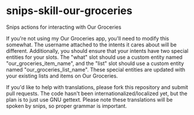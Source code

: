 # snips-skill-our-groceries
Snips actions for interacting with Our Groceries

If you're not using my Our Groceries app, you'll need to modify this somewhat.  The username attached to the intents it cares about will be different.  Additionally, you should ensure that your intents have two special entities for your slots.  The "what" slot should use a custom entity named "our_groceries_item_name", and the "list" slot should use a custom entity named "our_groceries_list_name".  These special entities are updated with your existing lists and items on Our Groceries.

If you'd like to help with translations, please fork this repository and submit pull requests.  The code hasn't been internationalized/localized yet, but the plan is to just use GNU gettext.  Please note these translations will be spoken by snips, so proper grammar is important.
